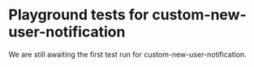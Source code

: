 # Playground tests for custom-new-user-notification
We are still awaiting the first test run for custom-new-user-notification.
